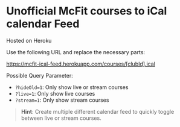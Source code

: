 # Unofficial McFit courses to iCal calendar Feed

Hosted on Heroku

Use the following URL and replace the necessary parts:

https://mcfit-ical-feed.herokuapp.com/courses/[clubId].ical

Possible Query Parameter:

* `?hideOld=1`: Only show live or stream courses
* `?live=1`: Only show live courses
* `?stream=1`: Only show stream courses

> **Hint**: Create multiple different calendar feed to quickly toggle between live or stream courses.